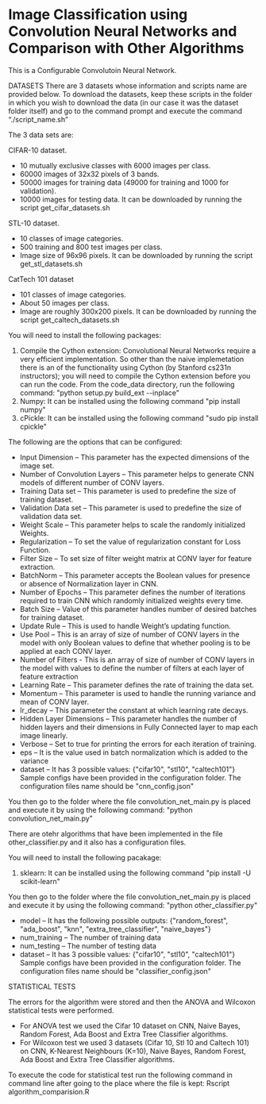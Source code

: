 # Image Classification using Convolution Neural Networks and Comparison with Other Algorithms
This is a Configurable Convolutoin Neural Network.

DATASETS
There are 3 datasets whose information and scripts name are provided below. To download the datasets, keep these scripts in the folder in which you wish to download the data (in our case it was the dataset folder itself) and go to the command prompt and execute the command “./script_name.sh”


The 3 data sets are:

CIFAR-10 dataset.
- 10 mutually exclusive classes with 6000
images per class.
- 60000 images of 32x32 pixels of 3 bands.
- 50000 images for training data (49000 for training and 1000 for validation).
- 10000 images for testing data.
It can be downloaded by running the script get_cifar_datasets.sh


STL-10 dataset.
- 10 classes of image categories.
- 500 training and 800 test images per class.
- Image size of 96x96 pixels.
It can be downloaded by running the script get_stl_datasets.sh


CatTech 101 dataset
- 101 classes of image categories.
- About 50 images per class.
- Image are roughly 300x200 pixels.
It can be downloaded by running the script get_caltech_datasets.sh



You will need to install the following packages:
1. Compile the Cython extension: Convolutional Neural Networks require a very efficient implementation. So other than the naive implemetation there is an of the functionality using Cython (by Stanford cs231n instructors); you will need to compile the Cython extension before you can run the code. From the code_data directory, run the following command:
    "python setup.py build_ext --inplace"
2. Numpy: It can be installed using the following command "pip install numpy"
3. cPickle: It can be installed using the following command "sudo pip install cpickle"



The following are the options that can be configured:
- 	Input Dimension – This parameter has the expected dimensions of the image set.
- 	Number of Convolution Layers – This parameter helps to generate CNN models of different number of CONV layers.
- 	Training Data set – This parameter is used to predefine the size of training dataset.
- 	Validation Data set – This parameter is used to predefine the size of validation data set.
- 	Weight Scale – This parameter helps to scale the randomly initialized Weights.
- 	Regularization – To set the value of regularization constant for Loss Function.
- 	Filter Size – To set size of filter weight matrix at CONV layer for feature extraction.
- 	BatchNorm – This parameter accepts the Boolean values for presence or absence of Normalization layer in CNN.
- 	Number of Epochs – This parameter defines the number of iterations required to train CNN which randomly initialized weights every time.
- 	Batch Size – Value of this parameter handles number of desired batches for training dataset.
- 	Update Rule – This is used to handle Weight’s updating function.
- 	Use Pool – This is an array of size of number of CONV layers in the model with only Boolean values to define that whether pooling is to be applied at each CONV layer. 
- 	Number of Filters - This is an array of size of number of CONV layers in the model with values to define the number of filters at each layer of feature extraction  
- 	Learning Rate – This parameter defines the rate of training the data set.
- 	Momentum – This parameter is used to handle the running variance and mean of CONV layer.
- 	lr_decay – This parameter the constant at which learning rate decays.
- 	Hidden Layer Dimensions – This parameter handles the number of hidden layers and their dimensions in Fully Connected layer to map each image linearly.
- 	Verbose – Set to true for printing the errors for each iteration of training.
- 	eps – It is the value used in batch normalization which is added to the variance
- 	dataset – It has 3 possible values: {"cifar10", "stl10", "caltech101"}
Sample configs have been provided in the configuration folder. The configuration files name should be "cnn_config.json"



You then go to the folder where the file convolution_net_main.py is placed and execute it by using the following command: "python convolution_net_main.py"




There are otehr algorithms that have been implemented in the file other_classifier.py and it also has a configuration files.

You will need to install the following pacakage:
1. sklearn: It can be installed using the following command "pip install -U scikit-learn"

You then go to the folder where the file convolution_net_main.py is placed and execute it by using the following command: "python other_classifier.py"

- 	model – It has the following possible outputs: {"random_forest", "ada_boost", "knn", "extra_tree_classifier", "naive_bayes"}
- 	num_training – The number of training data 
- 	num_testing – The number of testing data
- 	dataset – It has 3 possible values: {"cifar10", "stl10", "caltech101"}
Sample configs have been provided in the configuration folder. The configuration files name should be "classifier_config.json"


STATISTICAL TESTS

The errors for the algorithm were stored and then the ANOVA and Wilcoxon statistical tests were performed.

- For ANOVA test we used the Cifar 10 dataset on CNN, Naive Bayes, Random Forest, Ada Boost and Extra Tree Classifier algorithms.
- For Wilcoxon test we used 3 datasets (Cifar 10, Stl 10 and Caltech 101) on CNN, K-Nearest Neighbours (K=10), Naive Bayes, Random Forest, Ada Boost and Extra Tree Classifier algorithms.

To execute the code for statistical test run the following command in command line after going to the place where the file is kept: Rscript algorithm_comparision.R
